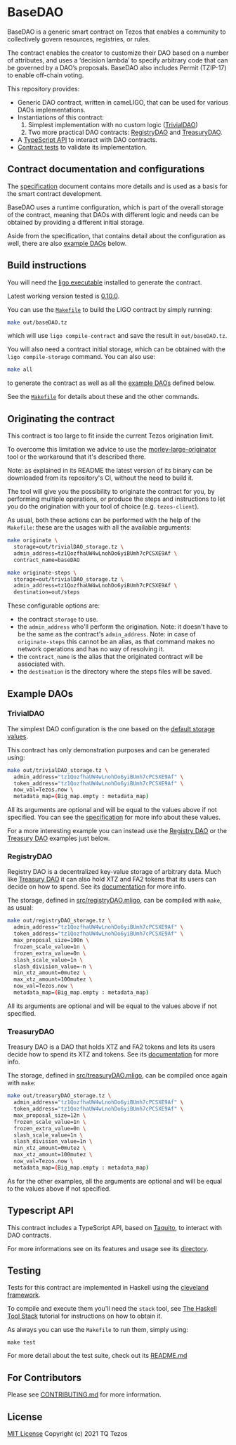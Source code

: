 # BaseDAO

BaseDAO is a generic smart contract on Tezos that enables a community to collectively govern resources, registries, or rules.

The contract enables the creator to customize their DAO based on a number of attributes, and uses a ‘decision lambda’ to specify arbitrary code that can be governed by a DAO’s proposals.
BaseDAO also includes Permit (TZIP-17) to enable off-chain voting.

This repository provides:
* Generic DAO contract, written in cameLIGO, that can be used for various DAOs implementations.
* Instantiations of this contract:
  1. Simplest implementation with no custom logic ([TrivialDAO](#trivialdao))
  2. Two more practical DAO contracts: [RegistryDAO](#registrydao) and [TreasuryDAO](#treasurydao).
* A [TypeScript API](#typescript-api) to interact with DAO contracts.
* [Contract tests](#testing) to validate its implementation.

## Contract documentation and configurations

The [specification](docs/specification.md) document contains more details and is used as a basis for the smart contract development.

BaseDAO uses a runtime configuration, which is part of the overall storage of the
contract, meaning that DAOs with different logic and needs can be obtained by
providing a different initial storage.

Aside from the specification, that contains detail about the configuration as
well, there are also [example DAOs](#example-daos) below.

## Build instructions

You will need the [ligo executable](https://ligolang.org/docs/intro/installation) installed to generate the contract.

Latest working version tested is [0.10.0](https://gitlab.com/ligolang/ligo/-/releases/0.10.0).

You can use the [`Makefile`](./Makefile) to build the LIGO contract by simply running:
```sh
make out/baseDAO.tz
```
which will use `ligo compile-contract` and save the result in `out/baseDAO.tz`.

You will also need a contract initial storage, which can be obtained with the
`ligo compile-storage` command. You can also use:
```sh
make all
```
to generate the contract as well as all the [example DAOs](#example-daos)
defined below.

See the [`Makefile`](./Makefile) for details about these and the other commands.

## Originating the contract

This contract is too large to fit inside the current Tezos origination limit.

To overcome this limitation we advice to use the [morley-large-originator](https://gitlab.com/morley-framework/morley/-/tree/master/code/morley-large-originator)
tool or the workaround that it's described there.

Note: as explained in its README the latest version of its binary can be
downloaded from its repository's CI, without the need to build it.

The tool will give you the possibility to originate the contract for you, by performing
multiple operations, or produce the steps and instructions to let you do the
origination with your tool of choice (e.g. `tezos-client`).

As usual, both these actions can be performed with the help of the `Makefile`:
these are the usages with all the available arguments:
```sh
make originate \
  storage=out/trivialDAO_storage.tz \
  admin_address=tz1QozfhaUW4wLnohDo6yiBUmh7cPCSXE9Af \
  contract_name=baseDAO
```

```sh
make originate-steps \
  storage=out/trivialDAO_storage.tz \
  admin_address=tz1QozfhaUW4wLnohDo6yiBUmh7cPCSXE9Af \
  destination=out/steps
```

These configurable options are:
- the contract `storage` to use.
- the `admin_address` who'll perform the origination.
  Note: it doesn't have to be the same as the contract's `admin_address`.
  Note: in case of `originate-steps` this cannot be an alias, as that command
  makes no network operations and has no way of resolving it.
- the `contract_name` is the alias that the originated contract will be associated with.
- the `destination` is the directory where the steps files will be saved.

## Example DAOs

### TrivialDAO

The simplest DAO configuration is the one based on the
[default storage values](src/defaults.mligo).

This contract has only demonstration purposes and can be generated using:
```sh
make out/trivialDAO_storage.tz \
  admin_address="tz1QozfhaUW4wLnohDo6yiBUmh7cPCSXE9Af" \
  token_address="tz1QozfhaUW4wLnohDo6yiBUmh7cPCSXE9Af" \
  now_val=Tezos.now \
  metadata_map=(Big_map.empty : metadata_map)
```

All its arguments are optional and will be equal to the values above if not
specified.
You can see the [specification](docs/specification.md) for more info about these
values.

For a more interesting example you can instead use the [Registry DAO](#registrydao)
or the [Treasury DAO](#treasurydao) examples just below.

### RegistryDAO

Registry DAO is a decentralized key-value storage of arbitrary data.
Much like [Treasury DAO](#treasurydao) it can also hold XTZ and FA2 tokens that
its users can decide on how to spend.
See its [documentation](docs/registry.md) for more info.

The storage, defined in [src/registryDAO.mligo](src/registryDAO.mligo), can be
compiled with `make`, as usual:
```sh
make out/registryDAO_storage.tz \
  admin_address="tz1QozfhaUW4wLnohDo6yiBUmh7cPCSXE9Af" \
  token_address="tz1QozfhaUW4wLnohDo6yiBUmh7cPCSXE9Af" \
  max_proposal_size=100n \
  frozen_scale_value=1n \
  frozen_extra_value=0n \
  slash_scale_value=1n \
  slash_division_value=-n \
  min_xtz_amount=0mutez \
  max_xtz_amount=100mutez \
  now_val=Tezos.now \
  metadata_map=(Big_map.empty : metadata_map)
```

All its arguments are optional and will be equal to the values above if not
specified.

### TreasuryDAO

Treasury DAO is a DAO that holds XTZ and FA2 tokens and lets its users decide
how to spend its XTZ and tokens.
See its [documentation](docs/treasury.md) for more info.

The storage, defined in [src/treasuryDAO.mligo](src/treasuryDAO.mligo), can be
compiled once again with `make`:
```sh
make out/treasuryDAO_storage.tz \
  admin_address="tz1QozfhaUW4wLnohDo6yiBUmh7cPCSXE9Af" \
  token_address="tz1QozfhaUW4wLnohDo6yiBUmh7cPCSXE9Af" \
  max_proposal_size=12n \
  frozen_scale_value=1n \
  frozen_extra_value=0n \
  slash_scale_value=1n \
  slash_division_value=1n \
  min_xtz_amount=0mutez \
  max_xtz_amount=100mutez \
  now_val=Tezos.now \
  metadata_map=(Big_map.empty : metadata_map)
```

As for the other examples, all the arguments are optional and will be equal to
the values above if not specified.

## Typescript API

This contract includes a TypeScript API, based on [Taquito](https://tezostaquito.io/),
to interact with DAO contracts.

For more informations see on its features and usage see its [directory](./typescript).

## Testing

Tests for this contract are implemented in Haskell using the [cleveland framework](https://gitlab.com/morley-framework/morley/-/tree/master/code/cleveland).

To compile and execute them you'll need the `stack` tool, see
[The Haskell Tool Stack](https://docs.haskellstack.org/en/stable/README/) tutorial
for instructions on how to obtain it.

As always you can use the `Makefile` to run them, simply using:
```
make test
```

For more detail about the test suite, check out its [README.md](./haskell/test/)

## For Contributors

Please see [CONTRIBUTING.md](.github/CONTRIBUTING.md) for more information.

## License

[MIT License](./LICENSES/LicenseRef-MIT-TQ.txt) Copyright (c) 2021 TQ Tezos
